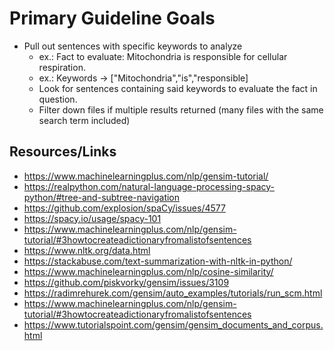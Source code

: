 # Primary Guideline Goals
- Pull out sentences with specific keywords to analyze
  - ex.: Fact to evaluate: Mitochondria is responsible for cellular respiration.
  - ex.: Keywords -> ["Mitochondria","is","responsible]
  - Look for sentences containing said keywords to evaluate the fact in question.
  - Filter down files if multiple results returned (many files with the same search term included)
  
## Resources/Links
- https://www.machinelearningplus.com/nlp/gensim-tutorial/
- https://realpython.com/natural-language-processing-spacy-python/#tree-and-subtree-navigation
-  https://github.com/explosion/spaCy/issues/4577
-  https://spacy.io/usage/spacy-101
-  https://www.machinelearningplus.com/nlp/gensim-tutorial/#3howtocreateadictionaryfromalistofsentences
-  https://www.nltk.org/data.html
-  https://stackabuse.com/text-summarization-with-nltk-in-python/
-  https://www.machinelearningplus.com/nlp/cosine-similarity/
-  https://github.com/piskvorky/gensim/issues/3109
-  https://radimrehurek.com/gensim/auto_examples/tutorials/run_scm.html
-  https://www.machinelearningplus.com/nlp/gensim-tutorial/#3howtocreateadictionaryfromalistofsentences
-  https://www.tutorialspoint.com/gensim/gensim_documents_and_corpus.html